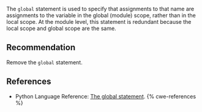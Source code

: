The `global` statement is used to specify that assignments to that name are assignments to the variable in the global (module) scope, rather than in the local scope. At the module level, this statement is redundant because the local scope and global scope are the same.


## Recommendation
Remove the `global` statement.


## References
* Python Language Reference: [The global statement](http://docs.python.org/reference/simple_stmts.html#the-global-statement).
{% cwe-references %}
